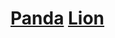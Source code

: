 # [Panda] [Lion]

[lion]: http://www.image-net.org/synset?wnid=n02129165
[panda]: http://www.image-net.org/synset?wnid=n02510455
